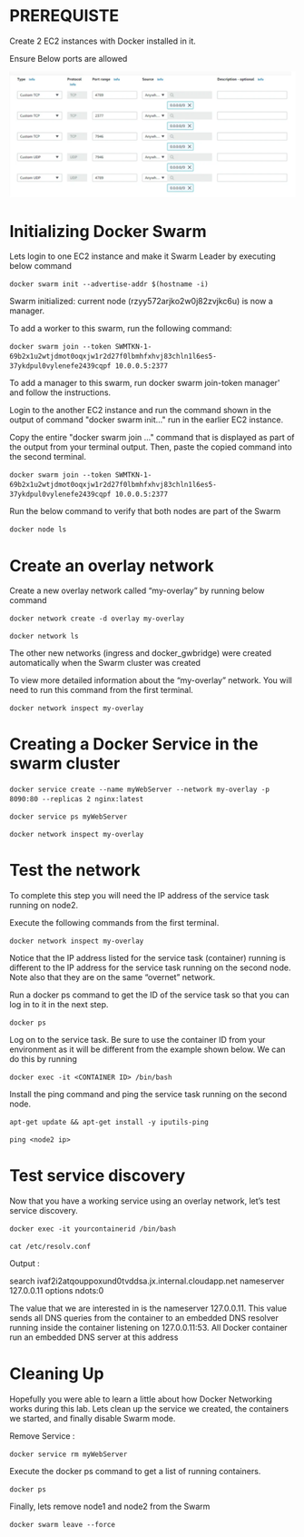 # PREREQUISTE

Create 2 EC2 instances with Docker installed in it.

Ensure Below ports are allowed

![Alt text](image.png)

# Initializing Docker Swarm

Lets login to one EC2 instance and make it Swarm Leader by executing below command

`docker swarm init --advertise-addr $(hostname -i)`


Swarm initialized: current node (rzyy572arjko2w0j82zvjkc6u) is now a manager.

To add a worker to this swarm, run the following command:

`docker swarm join --token SWMTKN-1-69b2x1u2wtjdmot0oqxjw1r2d27f0lbmhfxhvj83chln1l6es5-37ykdpul0vylenefe2439cqpf 10.0.0.5:2377`

To add a manager to this swarm, run docker swarm join-token manager' and follow the instructions.


Login to the another EC2 instance and run the command shown in the output of command "docker swarm init..." run in the earlier EC2 instance.

Copy the entire "docker swarm join ..." command that is displayed as part of the output from your terminal output. Then, paste the copied command into the second terminal.

`docker swarm join --token SWMTKN-1-69b2x1u2wtjdmot0oqxjw1r2d27f0lbmhfxhvj83chln1l6es5-37ykdpul0vylenefe2439cqpf 10.0.0.5:2377`

Run the below command to verify that both nodes are part of the Swarm

`docker node ls`

# Create an overlay network

Create a new overlay network called “my-overlay” by running below command

`docker network create -d overlay my-overlay`

`docker network ls`

The other new networks (ingress and docker_gwbridge) were created automatically when the Swarm cluster was created

To view more detailed information about the “my-overlay” network. You will need to run this command from the first terminal.

`docker network inspect my-overlay`

# Creating a Docker Service in the swarm cluster

`docker service create --name myWebServer --network my-overlay -p 8090:80 --replicas 2 nginx:latest`

`docker service ps myWebServer`

`docker network inspect my-overlay`

# Test the network

To complete this step you will need the IP address of the service task running on node2.

Execute the following commands from the first terminal.

`docker network inspect my-overlay`

Notice that the IP address listed for the service task (container) running is different to the IP address for the service task running on the second node. Note also that they are on the same “overnet” network.

Run a docker ps command to get the ID of the service task so that you can log in to it in the next step.

`docker ps`

Log on to the service task. Be sure to use the container ID from your environment as it will be different from the example shown below. We can do this by running

`docker exec -it <CONTAINER ID> /bin/bash`

Install the ping command and ping the service task running on the second node.

`apt-get update && apt-get install -y iputils-ping`

`ping <node2 ip>`

# Test service discovery

Now that you have a working service using an overlay network, let’s test service discovery.

`docker exec -it yourcontainerid /bin/bash`

`cat /etc/resolv.conf`

Output : 

search ivaf2i2atqouppoxund0tvddsa.jx.internal.cloudapp.net
nameserver 127.0.0.11
options ndots:0

The value that we are interested in is the nameserver 127.0.0.11. This value sends all DNS queries from the container to an embedded DNS resolver running inside the container listening on 127.0.0.11:53. All Docker container run an embedded DNS server at this address

# Cleaning Up

Hopefully you were able to learn a little about how Docker Networking works during this lab. Lets clean up the service we created, the containers we started, and finally disable Swarm mode.

Remove Service :

`docker service rm myWebServer`

Execute the docker ps command to get a list of running containers.

`docker ps`

Finally, lets remove node1 and node2 from the Swarm

`docker swarm leave --force`